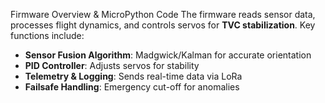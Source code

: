 Firmware Overview & MicroPython Code
The firmware reads sensor data, processes flight dynamics, and controls servos for **TVC stabilization**. Key functions include:
- **Sensor Fusion Algorithm**: Madgwick/Kalman for accurate orientation
- **PID Controller**: Adjusts servos for stability
- **Telemetry & Logging**: Sends real-time data via LoRa
- **Failsafe Handling**: Emergency cut-off for anomalies